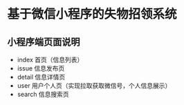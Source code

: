 # 基于微信小程序的失物招领系统
## 小程序端页面说明
 - index 首页（信息列表）
 - issue 信息发布页
 - detail 信息详情页
 - user 用户个人页（实现拉取获取微信号，个人信息展示）
 - search 信息搜索页
